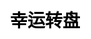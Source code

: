 ---
title: 幸运转盘
layout: lucky_wheel/lucky_wheel_default
description: 你有多幸运，看看幸运转盘怎么说.
js: ["js/game/lucky_wheel/lucky_wheel.js"]
css: ["css/game/lucky_wheel/lucky_wheel.css"]
aliases: "/zh-cn/game/lucky_wheel/default/"
---